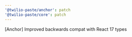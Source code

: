 ```yaml
---
'@twilio-paste/anchor': patch
'@twilio-paste/core': patch
---
```


[Anchor] Improved backwards compat with React 17 types
